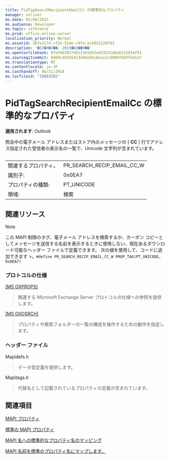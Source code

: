```yaml
---
title: PidTagSearchRecipientEmailCc の標準的なプロパティ
manager: soliver
ms.date: 03/09/2015
ms.audience: Developer
ms.topic: reference
ms.prod: office-online-server
localization_priority: Normal
ms.assetid: 38fe217d-cf2e-51de-c97a-acb015129fd3
description: '�ŏI�X�V��: 2015�N3��9��'
ms.openlocfilehash: 6fe59bf837d6123e5655e853531d6ab53393af91
ms.sourcegitcommit: 9d60cd82b5413446e5bc8ace2cd689f683fb41a7
ms.translationtype: MT
ms.contentlocale: ja-JP
ms.lasthandoff: 06/11/2018
ms.locfileid: "19803502"
---
```

# <a name="pidtagsearchrecipientemailcc-canonical-property"></a>PidTagSearchRecipientEmailCc の標準的なプロパティ

  
  
**適用されます**: Outlook 
  
照会中の電子メール アドレスまたはストア内のメッセージの [ **CC** ] 行でアドレス指定された受信者の表示名の一覧で、Unicode 文字列が含まれています。 
  
## 

|||
|:-----|:-----|
|関連するプロパティ。  <br/> |PR_SEARCH_RECIP_EMAIL_CC_W  <br/> |
|識別子:  <br/> |0x0EA7  <br/> |
|プロパティの種類:  <br/> |PT_UNICODE  <br/> |
|領域:  <br/> |検索  <br/> |
   
## <a name="related-resources"></a>関連リソース

> [!NOTE]
> この MAPI 制限のタグ、電子メール アドレスを検索するか、カーボン コピーとしてメッセージを送信する名前を表示するときに使用しない、現在あるダウンロード可能なヘッダー ファイルで定義できます。 次の値を使用して、コードに追加できます >。`#define PR_SEARCH_RECIP_EMAIL_CC_W PROP_TAG(PT_UNICODE, 0x0EA7)`
  
### <a name="protocol-specifications"></a>プロトコルの仕様

[[MS OXPROPS]](http://msdn.microsoft.com/library/f6ab1613-aefe-447d-a49c-18217230b148%28Office.15%29.aspx)
  
> 関連する Microsoft Exchange Server プロトコルの仕様への参照を提供します。
    
[[MS OXOSRCH]](http://msdn.microsoft.com/library/c72e49b8-78c7-4483-ad65-e46e9133673b%28Office.15%29.aspx)
  
> プロパティや検索フォルダーの一覧の構成を操作するための動作を指定します。
    
### <a name="header-files"></a>ヘッダー ファイル

Mapidefs.h
  
> データ型定義を提供します。
    
Mapitags.h
  
> 代替名として記載されているプロパティの定義が含まれています。
    
## <a name="see-also"></a>関連項目



[MAPI プロパティ](mapi-properties.md)
  
[標準の MAPI プロパティ](mapi-canonical-properties.md)
  
[MAPI 名への標準的なプロパティ名のマッピング](mapping-canonical-property-names-to-mapi-names.md)
  
[MAPI 名前を標準のプロパティ名にマップします。](mapping-mapi-names-to-canonical-property-names.md)

